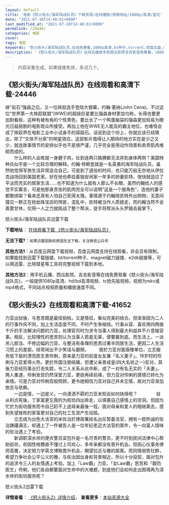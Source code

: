 ```yaml
---
layout: default
title: '电影《怒火街头/海军陆战队员》下载资源/在线播放/视频地址/1080p/高清/蓝光'
date: "2021-07-10T14:40:01+0800"
last_modified_at: "2021-07-10T14:40:01+0800"
permalink: /24446/
categories: 电影
cover:
tags: 电影
keywords: '怒火街头/海军陆战队员,在线免费看,1080p高清,bt种子,torrent,百度云盘,magnet,磁力链,迅雷下载资源'
description: '《怒火街头/海军陆战队员》在线云播放手机西瓜影院吉吉影音免费看，1080p高清bd/hd未删减完整版和tc抢先枪版，mkv/mp4格式，附带bt/torrent种子、magnet/磁力链、百度云盘、网盘资源迅雷下载链接'
---
```


>内容采集生成，如果链接失效，多试几个。


## 《怒火街头/海军陆战队员》在线观看和高清下载-24446

继&ldquo;岩石”强森之后，又一位摔跤选手登陆大银幕，约翰·塞纳(John Cena)。不过这位&ldquo;世界第一大摔跤联盟&rdquo;(WWE)的超级巨星要比强森身材更加匀称，长得也要更加耐看些，这种有棱有角的个性男色，要比长了一个鸭蛋脑袋的强森更加轻易为眼光日益挑剔的电影观众所接受。再加上他在WWE无人能及的霸主地位，也难怪会成了摔跤界在电影工业中小试身手的探路石。话说到这个份上，你就应该已经猜出，除了“文体不分家&rdquo;的明星效应，这部影片值得让人期待的地方实在是少之又少，就连故事情节的安排似乎也不是很严谨，几乎完全是用动作场景和卖弄肌肉堆砌而成的。<br />　　什么样的人会练就一身健子肉，壮到连两只胳膊都无法并到身体两侧？美国特种兵似乎是一个比较合理的解释。约翰&middot;特赖登就是一名英勇的海军陆战队员，虽然他觉得军旅生活异常适合自己，可是到了退役的时间，也只能万般无奈地从伊拉克战场回到美国老家。好在他也牵挂着独安闲家一年多的娇妻凯特，很快就适应了平淡而充实的居家生活……也不知道为什么就有人那么不长眼，虽然约翰给人的感觉平实寡言，可是他那身贲张的肌肉完全可以说明&ldquo;这是一个狠角色”，连他的妻子都敢绑架？看来还真有人怕自己死得太慢。事情源于约翰陪凯特外出购物，无意间撞见一群正在抢劫珠宝店的悍匪，混乱中，凯特被当作人质掳走，而约翰当然不会善罢甘休，仅用一人之力就挑战了整个帮派，徒手将帮派头头罗姆击毙掌下。


怒火街头/海军陆战队员迅雷下载

**下载地址**： [在线观看下载 《怒火街头/海军陆战队员》](https://www.993dy.com//vod-detail-id-23734.html) 


**无法下载?**：`如果迅雷因版权原因无法下载，关注微信公众号 `

**其他方法1**：从百度云网盘下载视频，百度云网盘支持在线观看，非会员有限制，如果能找到迅雷下载链接、bt/torrent种子、magnet磁力链接、e2dk链接等，可以用迅雷、比特彗星等工具将完整视频下载到本地。

**其他方法2**：用手机云播、西瓜影院、吉吉影音等在线免费观看《怒火街头/海军陆战队员》，一般提供1080p高清、hd/bd高清视频、tc抢先版视频，视频为mkv或mp4格式，不同站点视频质量和播放速度不同。


## 《怒火街头2》在线观看和高清下载-41652

力亚出狱後，与思苦既是最佳拍档，又是情侣，看似完美的结合。但渐渐因为二人的行事作风不同，加上生活态度不同，不时产生争拗挠。行事从容、喜欢用四两拨千斤的手法解决问题的力亚，处理官司时为求令当事人得到最大利益并不介意输官事。相反，比较理性的思苦则认为当事人若是无辜，便要赢到底。而生活上，一派吊儿郎当、不修边幅的力亚，与整洁有条理的思苦过著半同居生活，更因二人生活习惯上的差距，经常闹出不少笑话与磨擦。 　　居於力亚对面唐楼单位，立志服务低下层的漂亮医生景伶俐，原来是力亚的前度女友兼「名义妻子」。18岁时的伶俐与力亚爱得火热，更於外国注册结婚，但遭父亲景成皇(四大名状之一)反对，其後力亚经历事业打击失踪，令二人关系从此中断，成了一对有名无实的「夫妻」。两人重遇，伶俐发现仍然深爱力亚，更欲再续前缘，但力亚对伶俐的感情已转化为亲情。可是力亚对伶俐百般照顾，更令她相信力亚对自己并未忘情，故对力亚渐加依恋与依赖。<br />　　一边是情，一边是义，一向潇洒不羁的力亚未知会如何抉择呢？ 　　　　自从利贞死後，丁家富更忘我的为街坊四出奔走，以填塞自己感情上的空洞。但因为忙於为街坊服务而令自己赶不上送母亲最後一程，面对母亲和爱人的相继离去，感到失望挫败的家富更对自己的社工生涯产生动摇。<br />　　立志成为出色大法官的米佐治於律政署挂名出任暂委法官，拥有一腔热诚的佐治踌躇满志，却遇上了一件被告人是一位年纪老迈大法官的案件，令一向富人情味的佐治遇上了考验。<br />　　新调职深水埗的便衣警员梁包升是一名尽责的警员，更不时到民间法律中心帮助街坊，却因性格戇直不懂讨上司欢心，多年来都没有晋升机会。但因心仪事务律师高雅，决定努力学英文博取晋升机会，期望拉近与雅的距离。而同情弱势社群，希望力争社会公平公义的雅，与佐治因出身和背景相近，所以十分投契，面对包升的追求令三人的友情遇上考验。加上「Law霸」力亚、「女Law霸」思苦和「靓叻医生」伶俐，他们各自都要面对生命中的大难题，到底他们会如何走出困境再为深水埗的街坊服务呢？


怒火街头2迅雷下载

**详情查看**： [《怒火街头2》详情介绍](/movie/41652/)， **查看更多**：[本站资源大全](/movie/t/all/)

